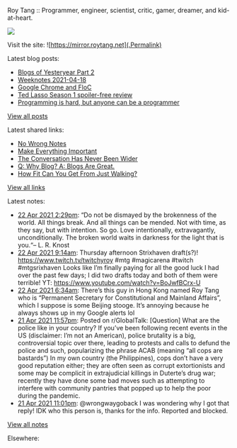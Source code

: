 Roy Tang :: Programmer, engineer, scientist, critic, gamer, dreamer, and kid-at-heart.

![](https://roytang.net/img/profile.jpg)

Visit the site: ![https://mirror.roytang.net](.Permalink)

Latest blog posts:
    

- [Blogs of Yesteryear Part 2](https://mirror.roytang.net/2021/04/blogs-of-yesteryear-part-2/)
- [Weeknotes 2021-04-18](https://mirror.roytang.net/2021/04/weeknotes-2021-04-18/)
- [Google Chrome and FloC](https://mirror.roytang.net/2021/04/google-chrome-and-floc/)
- [Ted Lasso Season 1 spoiler-free review](https://mirror.roytang.net/2021/04/ted-lasso-season-1-spoiler-free-review/)
- [Programming is hard, but anyone can be a programmer](https://mirror.roytang.net/2021/04/programming-is-hard-but-anyone-can-be-a-programmer/)

[View all posts](https://mirror.roytang.net/blog)

Latest shared links:
    

- [No Wrong Notes](https://mirror.roytang.net/2021/04/no-wrong-notes/)
- [Make Everything Important](https://mirror.roytang.net/2021/04/make-everything-important/)
- [The Conversation Has Never Been Wider](https://mirror.roytang.net/2021/04/the-conversation-has-never-been-wider/)
- [Q: Why Blog? A: Blogs Are Great.](https://mirror.roytang.net/2021/04/q-why-blog-a-blogs-are-great/)
- [How Fit Can You Get From Just Walking?](https://mirror.roytang.net/2021/04/how-fit-can-you-get-from-just-walking/)

[View all links](https://mirror.roytang.net/links)

Latest notes:
    

- [22 Apr 2021 2:29pm](https://mirror.roytang.net/2021/04/ea7eb9ef2a85d61d55d44918252a52d8/): &ldquo;Do not be dismayed by the brokenness of the world. All things break. And all things can be mended. Not with time, as they say, but with intention. So go. Love intentionally, extravagantly, unconditionally. The broken world waits in darkness for the light that is you.&ldquo;&ndash; L. R. Knost
- [22 Apr 2021 9:14am](https://mirror.roytang.net/2021/04/1385160137925668868/): Thursday afternoon Strixhaven draft(s?)! https://www.twitch.tv/twitchyroy #mtg #magicarena #twitch #mtgsrixhaven
Looks like I&rsquo;m finally paying for all the good luck I had over the past few days; I did two drafts today and both of them were terrible!
YT: https://www.youtube.com/watch?v=BoJwfBCrx-U
- [22 Apr 2021 6:34am](https://mirror.roytang.net/2021/04/1385119677320335360/): There&rsquo;s this guy in Hong Kong named Roy Tang who is &ldquo;Permanent Secretary for Constitutional and Mainland Affairs&rdquo;, which I suppose is some Beijing stooge. It&rsquo;s annoying because he always shows up in my Google alerts lol
- [21 Apr 2021 11:57pm](https://mirror.roytang.net/2021/04/mvsss1/): Posted on r/GlobalTalk: [Question] What are the police like in your country? If you&rsquo;ve been following recent events in the US (disclaimer: I&rsquo;m not an American), police brutality is a big, controversial topic over there, leading to protests and calls to defund the police and such, popularizing the phrase ACAB (meaning &ldquo;all cops are bastards&rdquo;)
In my own country (the Philippines), cops don&rsquo;t have a very good reputation either; they are often seen as corrupt extortionists and some may be complicit in extrajudicial killings in Duterte&rsquo;s drug war; recently they have done some bad moves such as attempting to interfere with community pantries that popped up to help the poor during the pandemic.
- [21 Apr 2021 11:01pm](https://mirror.roytang.net/2021/04/1385005706646999044/): @wrongwaygoback I was wondering why I got that reply! IDK who this person is, thanks for the info. Reported and blocked.

[View all notes](https://mirror.roytang.net/notes)

Elsewhere:
